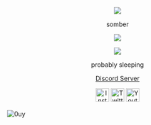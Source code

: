 <p align="center">  
<img src="https://media.discordapp.net/attachments/972084009762967604/972465017737871421/pfps-PGICeE.gif?width=480&height=192">
</p>
<p align="center">
   somber
<p align="center">  
<img src="https://komarev.com/ghpvc/?username=0uy&color=grey">
</p>
</p>
    <p align="center">
  <img src="https://discord.c99.nl/widget/theme-1/575470708369391626.png"/>
</p>
<p align="center">
probably sleeping
<p align="center">
    <a href="https://discord.gg/modernwarfare">Discord Server</a>
</p>
<p align="center">
<a href="https://www.instagram.com/kxppin/" target="_blank"><img src="https://media.discordapp.net/attachments/973725219351068733/973730764560687134/unknown.png?width=676&height=676" alt="Instagram" width="30"></a>
<a href="https://twitter.com/lolkxp" target="_blank"><img src="http://assets.stickpng.com/images/580b57fcd9996e24bc43c53e.png" alt="Twitter" width="30"></a>
<a href="https://www.youtube.com/channel/UCzb4cDwGtYZUb5TkcTSJVhg" target="_blank"><img src="https://www.iconpacks.net/icons/2/free-youtube-logo-icon-2431-thumb.png" alt="Youtube" width="30"></a>

   
<p>&nbsp;<img align="center" src="https://github-readme-stats.vercel.app/api?username=0uy&show_icons=true&theme=dracula&title_color=ff0000&text_color=c5bfbf&hide_border=true&locale=en" alt="0uy" /></p>   

